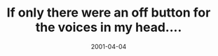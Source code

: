 ---
layout: base.njk
title : 'If only there were an off button for the voices in my head....' 
view_title : 'If only there were an off button for the voices in my head....' 
year : '2001' 
date : '2001-04-04' 
img_file : '/drawing/inmyhead.png' 
html_file : 'voicesinmy' 
next_html : 'breakup.html' 
year_order : '51' 
permalink : "title/{{html_file}}.html"
---